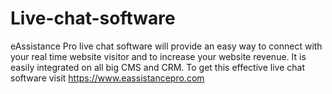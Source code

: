Live-chat-software
==================

eAssistance Pro live chat software will provide an easy way to connect with your real time website visitor and to increase your website revenue. It is easily integrated on all big CMS and CRM. To get this effective live chat software visit https://www.eassistancepro.com
